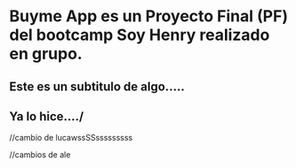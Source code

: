 # Buyme App es un Proyecto Final (PF) del bootcamp Soy Henry realizado en grupo.

## Este es un subtitulo de algo.....

## Ya lo hice..../

//cambio de lucawssSSsssssssss

//cambios de ale
